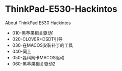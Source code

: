 # ThinkPad-E530-Hackintos
About ThinkPad E530 Hackintos 
- 010-黑苹果相关驱动1
- 020-CLOVER+DSDT引导
- 030-在MACOS安装补丁的工具
- 040-同上
- 050-磊科网卡MACOS驱动
- 060-黑苹果相关驱动2

